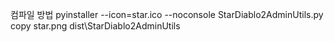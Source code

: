 컴파일 방법
    pyinstaller --icon=star.ico --noconsole StarDiablo2AdminUtils.py
    copy star.png dist\StarDiablo2AdminUtils

